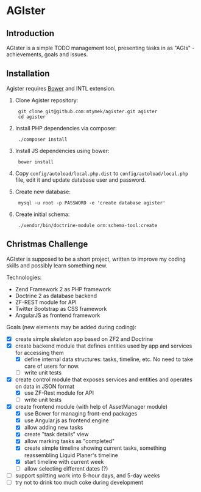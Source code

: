 AGIster
=======

Introduction
------------

AGIster is a simple TODO management tool, presenting tasks in as "AGIs" - achievements, goals and issues.

Installation
------------

Agister requires [Bower](http://bower.io/) and INTL extension.

1. Clone Agister repository:

        git clone git@github.com:mtymek/agister.git agister
        cd agister

2. Install PHP dependencies via composer:

        ./composer install

3. Install JS dependencies using bower:

        bower install

5. Copy `config/autoload/local.php.dist` to `config/autoload/local.php` file, edit it and update database
 user and password.

4. Create new database:

        mysql -u root -p PASSWORD -e 'create database agister'

5. Create initial schema:

        ./vendor/bin/doctrine-module orm:schema-tool:create


Christmas Challenge
-------------------

AGIster is supposed to be a short project, written to improve my coding skills and possibly learn something new.

Technologies:

* Zend Framework 2 as PHP framework
* Doctrine 2 as database backend
* ZF-REST module for API
* Twitter Bootstrap as CSS framework
* AngularJS as frontend framework

Goals (new elements may be added during coding):

- [X] create simple skeleton app based on ZF2 and Doctrine
- [X] create backend module that defines entities used by app and services for accessing them
    - [X] define internal data structures: tasks, timeline, etc. No need to take care of users for now.
    - [ ] write unit tests
- [X] create control module that exposes services and entities and operates on data in JSON format
    - [X] use ZF-Rest module for API
    - [ ] write unit tests
- [X] create frontend module (with help of AssetManager module)
    - [X] use Bower for managing front-end packages
    - [X] use Angular.js as frontend engine
    - [X] allow adding new tasks
    - [X] create "task details" view
    - [X] allow marking tasks as "completed"
    - [X] create simple timeline showing current tasks, something reassembling Liquid Planer's timeline
    - [X] start timeline with current week
    - [ ] allow selecting different dates (?)
- [ ] support splitting work into 8-hour days, and 5-day weeks
- [ ] try not to drink too much coke during development